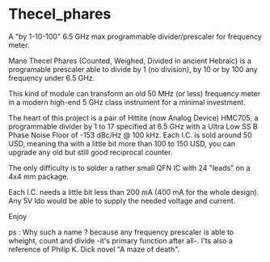 # Thecel_phares
A "by 1-10-100" 6.5 GHz max programmable divider/prescaler for frequency meter. 

Mane Thecel Phares (Counted, Weighed, Divided in ancient Hebraic) is a programable prescaler 
able to divide by 1 (no division), by 10 or by 100 any frequency under 6.5 GHz. 

This kind of module can transform an old 50 MHz (or less) frequency meter in a modern high-end 5 GHz class instrument for
a minimal investment. 

The heart of this project is a pair of Hittite (now Analog Device) HMC705, a programmable divider by 1 to 17 specified 
at 6.5 GHz with a Ultra Low SS B Phase Noise Floor of -153 dBc/Hz @ 100 kHz.
Each I.C. is sold around 50 USD, meaning tha with a little bit more than 100 to 150 USD, you can upgrade
any old but still good reciprocal counter. 

The only difficulty is to solder a rather small QFN IC with 24 "leads" on a 4x4 mm package. 

Each I.C. needs a little bit less than 200 mA (400 mA for the whole design). Any 5V ldo would be able to supply the needed voltage and current. 

Enjoy

ps : Why such a name ? because any frequency prescaler is able to wheight, count and divide -it's primary function after all-. I'ts also a reference
of Philip K. Dick novel "A maze of death". 

